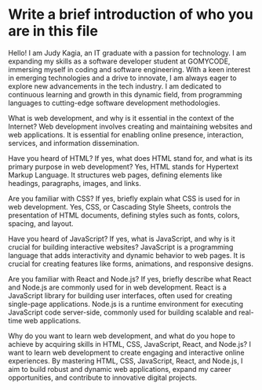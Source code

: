 # Write a brief introduction of who you are in this file
Hello! I am Judy Kagia, an IT graduate with a passion for technology. I am expanding my skills as a software developer student at GOMYCODE, immersing myself in coding and software engineering. With a keen interest in emerging technologies and a drive to innovate, I am always eager to explore new advancements in the tech industry. I am dedicated to continuous learning and growth in this dynamic field, from programming languages to cutting-edge software development methodologies.


What is web development, and why is it essential in the context of the Internet?
Web development involves creating and maintaining websites and web applications. It is essential for enabling online presence, interaction, services, and information dissemination.

Have you heard of HTML? If yes, what does HTML stand for, and what is its primary purpose in web development?
Yes, HTML stands for Hypertext Markup Language. It structures web pages, defining elements like headings, paragraphs, images, and links.

Are you familiar with CSS? If yes, briefly explain what CSS is used for in web development.
Yes, CSS, or Cascading Style Sheets, controls the presentation of HTML documents, defining styles such as fonts, colors, spacing, and layout.

Have you heard of JavaScript? If yes, what is JavaScript, and why is it crucial for building interactive websites?
JavaScript is a programming language that adds interactivity and dynamic behavior to web pages. It is crucial for creating features like forms, animations, and responsive designs.

Are you familiar with React and Node.js? If yes, briefly describe what React and Node.js are commonly used for in web development.
React is a JavaScript library for building user interfaces, often used for creating single-page applications. Node.js is a runtime environment for executing JavaScript code server-side, commonly used for building scalable and real-time web applications.

Why do you want to learn web development, and what do you hope to achieve by acquiring skills in HTML, CSS, JavaScript, React, and Node.js?
I want to learn web development to create engaging and interactive online experiences. By mastering HTML, CSS, JavaScript, React, and Node.js, I aim to build robust and dynamic web applications, expand my career opportunities, and contribute to innovative digital projects.
